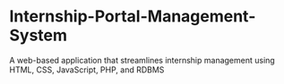 # Internship-Portal-Management-System
A web-based application that streamlines internship management using HTML, CSS, JavaScript, PHP, and RDBMS
